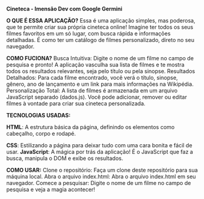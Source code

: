 **Cineteca - Imensão Dev com Google Germini**

**O QUE É ESSA APLICAÇÃO?**
Essa é uma aplicação simples, mas poderosa, que te permite criar sua própria cineteca online!  Imagine ter todos os seus filmes favoritos em um só lugar, com busca rápida e informações detalhadas. É como ter um catálogo de filmes personalizado, direto no seu navegador.


**COMO FUCIONA?**
Busca Intuitiva: Digite o nome de um filme no campo de pesquisa e pronto! A aplicação vasculha sua lista de filmes e te mostra todos os resultados relevantes, seja pelo título ou pela sinopse.
Resultados Detalhados: Para cada filme encontrado, você verá o título, sinopse, gênero, ano de lançamento e um link para mais informações na Wikipédia.
Personalização Total: A lista de filmes é armazenada em um arquivo JavaScript separado (dados.js). Você pode adicionar, remover ou editar filmes à vontade para criar sua cineteca personalizada.


**TECNOLOGIAS USADAS:**

**HTML**: A estrutura básica da página, definindo os elementos como cabeçalho, corpo e rodapé.

**CSS**: Estilizando a página para deixar tudo com uma cara bonita e fácil de usar.
**JavaScript**: A mágica por trás da aplicação! É o JavaScript que faz a busca, manipula o DOM e exibe os resultados.


**COMO USAR:**
Clone o repositório: Faça um clone deste repositório para sua máquina local.
Abra o arquivo index.html: Abra o arquivo index.html em seu navegador.
Comece a pesquisar: Digite o nome de um filme no campo de pesquisa e veja a magia acontecer!
